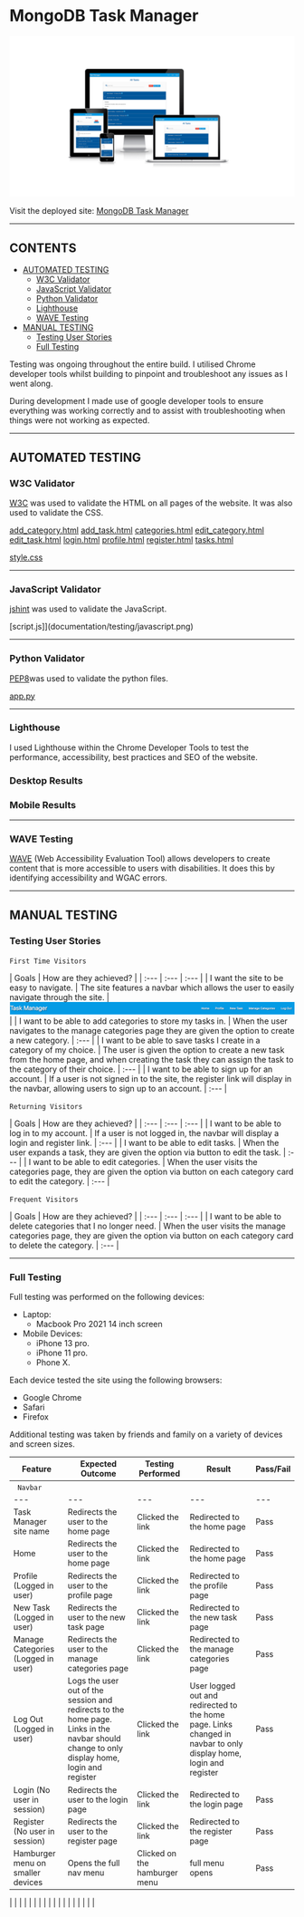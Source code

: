 # MongoDB Task Manager

![MongoDB Task Manager Site Responsive Image](static/images/mongodb-taskmanager.png)

Visit the deployed site: [MongoDB Task Manager](https://mongodb-taskmanager.herokuapp.com/)

- - -

## CONTENTS

* [AUTOMATED TESTING](#AUTOMATED-TESTING)
  * [W3C Validator](#W3C-Validator)
  * [JavaScript Validator](#JavaScript-Validator)
  * [Python Validator](#Python-Validator)
  * [Lighthouse](#Lighthouse)
  * [WAVE Testing](#WAVE-Testing)
* [MANUAL TESTING](#MANUAL-TESTING)
  * [Testing User Stories](#Testing-User-Stories)
  * [Full Testing](#Full-Testing)

Testing was ongoing throughout the entire build. I utilised Chrome developer tools whilst building to pinpoint and troubleshoot any issues as I went along.

During development I made use of google developer tools to ensure everything was working correctly and to assist with troubleshooting when things were not working as expected.

- - -

## AUTOMATED TESTING

### W3C Validator

[W3C](https://validator.w3.org/) was used to validate the HTML on all pages of the website. It was also used to validate the CSS.

[add_category.html]()
[add_task.html]()
[categories.html]()
[edit_category.html]()
[edit_task.html]()
[login.html]()
[profile.html]()
[register.html]()
[tasks.html]()

[style.css](documentation/testing/css.png)

- - -

### JavaScript Validator

[jshint](https://jshint.com/) was used to validate the JavaScript.

[script.js]](documentation/testing/javascript.png)
- - -

### Python Validator

[PEP8](http://pep8online.com/)was used to validate the python files.

[app.py](documentation/testing/python.png)

- - -

### Lighthouse

I used Lighthouse within the Chrome Developer Tools to test the performance, accessibility, best practices and SEO of the website.

### Desktop Results

### Mobile Results

- - -

### WAVE Testing

[WAVE](http://wave.webaim.org/) (Web Accessibility Evaluation Tool) allows developers to create content that is more accessible to users with disabilities. It does this by identifying accessibility and WGAC errors.

- - -

## MANUAL TESTING

### Testing User Stories

`First Time Visitors`

| Goals | How are they achieved? |
| :--- | :--- | :--- |
| I want the site to be easy to navigate. | The site features a navbar which allows the user to easily navigate through the site. | ![Navbar](documentation/navbar-desktop.png) |
| I want to be able to add categories to store my tasks in. | When the user navigates to the manage categories page they are given the option to create a new category. | :--- |
| I want to be able to save tasks I create in a category of my choice. | The user is given the option to create a new task from the home page, and when creating the task they can assign the task to the category of their choice. | :--- |
| I want to be able to sign up for an account. | If a user is not signed in to the site, the register link will display in the navbar, allowing users to sign up to an account. | :--- |

`Returning Visitors`

|  Goals | How are they achieved? |
| :--- | :--- | :--- |
| I want to be able to log in to my account. | If a user is not logged in, the navbar will display a login and register link. | :--- |
| I want to be able to edit tasks. | When the user expands a task, they are given the option via button to edit the task. | :--- |
| I want to be able to edit categories. | When the user visits the categories page, they are given the option via button on each category card to edit the category. | :--- |

`Frequent Visitors`

| Goals | How are they achieved? |
| :--- | :--- | :--- |
| I want to be able to delete categories that I no longer need. | When the user visits the manage categories page, they are given the option via button on each category card to delete the category. | :--- |

- - -

### Full Testing

Full testing was performed on the following devices:

* Laptop:
  * Macbook Pro 2021 14 inch screen
* Mobile Devices:
  * iPhone 13 pro.
  * iPhone 11 pro.
  * Phone X.

Each device tested the site using the following browsers:

* Google Chrome
* Safari
* Firefox

Additional testing was taken by friends and family on a variety of devices and screen sizes.

| Feature | Expected Outcome | Testing Performed | Result | Pass/Fail |
| --- | --- | --- | --- | --- |
| ` Navbar` |
| --- | --- | --- | --- | --- |
| Task Manager site name | Redirects the user to the home page | Clicked the link | Redirected to the home page | Pass |
| Home |  Redirects the user to the home page  | Clicked the link | Redirected to the home page | Pass |
| Profile (Logged in user) | Redirects the user to the profile page | Clicked the link | Redirected to the profile page | Pass |
| New Task (Logged in user) | Redirects the user to the new task page | Clicked the link | Redirected to the new task page | Pass |
| Manage Categories (Logged in user) | Redirects the user to the manage categories page | Clicked the link | Redirected to the manage categories page | Pass |
| Log Out (Logged in user) | Logs the user out of the session and redirects to the home page. Links in the navbar should change to only display home, login and register | Clicked the link | User logged out and redirected to the home page. Links changed in navbar to only display home, login and register  | Pass |
| Login (No user in session) | Redirects the user to the login page | Clicked the link | Redirected to the login page | Pass |
| Register (No user in session) | Redirects the user to the register page | Clicked the link | Redirected to the register page | Pass |
| Hamburger menu on smaller devices | Opens the full nav menu | Clicked on the hamburger menu | full menu opens | Pass |

|  |  |  |  |  |
|  |  |  |  |  |
|  |  |  |  |  |
